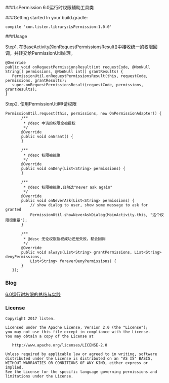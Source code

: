 ###LsPermission
6.0运行时权限辅助工具类

###Getting started
In your build.gradle:

```
compile 'con.listen.library:LsPermission:1.0.0'
```

###Usage

Step1. 在BaseActivity的onRequestPermissionsResult()中接收统一的权限回调，并转交给PermissionUtil处理。

```
@Override
public void onRequestPermissionsResult(int requestCode, @NonNull String[] permissions, @NonNull int[] grantResults) {
   PermissionUtil.onRequestPermissionsResult(this, requestCode, permissions, grantResults);
   super.onRequestPermissionsResult(requestCode, permissions, grantResults);
}
```

Step2. 使用PermissionUtil申请权限

```
PermissionUtil.request(this, permissions, new OnPermissionAdapter() {
       /**
        * @desc 申请的权限全被授权
        */
       @Override
       public void onGrant() {
       }

       /**
        * @desc 权限被拒绝
        */
       @Override
       public void onDeny(List<String> permissions) {
       }

       /**
        * @desc 权限被拒绝,且勾选"never ask again"
        */
       @Override
       public void onNeverAsk(List<String> permissions) {
           // show dialog to user, show some message to ask for granted
           PermissionUtil.showNeverAskDialog(MainActivity.this, "这个权限很重要");
       }
       
       /**
        * @desc 无论权限授权成功还是失败，都会回调
        */
       @Override
       public void always(List<String> grantPermissions, List<String> denyPermissions,
           List<String> foreverDenyPermissions) {
       }
   });
```


### Blog
[6.0运行时权限的总结与实践](https://github.com/listen2code/article/tree/master/6.0运行时权限的总结与实践)


### License

```
Copyright 2017 listen.

Licensed under the Apache License, Version 2.0 (the "License");
you may not use this file except in compliance with the License.
You may obtain a copy of the License at

   http://www.apache.org/licenses/LICENSE-2.0

Unless required by applicable law or agreed to in writing, software
distributed under the License is distributed on an "AS IS" BASIS,
WITHOUT WARRANTIES OR CONDITIONS OF ANY KIND, either express or implied.
See the License for the specific language governing permissions and
limitations under the License.
```



